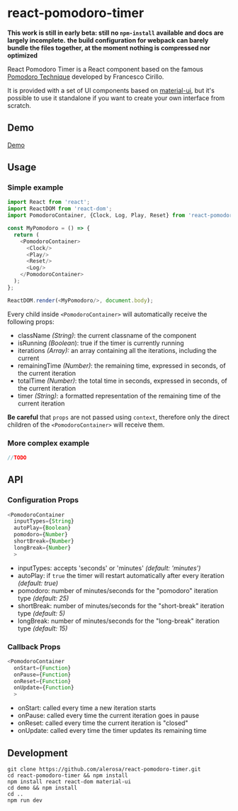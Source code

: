 # react-pomodoro-timer

**This work is still in early beta: still no `npm-install` available and docs are largely incomplete.**
**the build configuration for webpack can barely bundle the files together, at the moment nothing is compressed nor optimized**

React Pomodoro Timer is a React component based on the famous [Pomodoro Technique](https://en.wikipedia.org/wiki/Pomodoro_Technique) developed by Francesco Cirillo.

It is provided with a set of UI components based on [material-ui](http://www.material-ui.com), but it's possible to use it standalone if you want to create your own interface from scratch.

## Demo

[Demo](http://alerosa.github.io/react-pomodoro-timer/)

## Usage

### Simple example
```javascript
import React from 'react';
import ReactDOM from 'react-dom';
import PomodoroContainer, {Clock, Log, Play, Reset} from 'react-pomodoro-timer';

const MyPomodoro = () => {
  return (
    <PomodoroContainer>
      <Clock/>
      <Play/>
      <Reset/>
      <Log/>
    </PomodoroContainer>
  );
};

ReactDOM.render(<MyPomodoro/>, document.body);
```

Every child inside `<PomodoroContainer>` will automatically receive the following props:
- className *(String)*: the current classname of the component
- isRunning *(Boolean*): true if the timer is currently running
- iterations *(Array):* an array containing all the iterations, including the current
- remainingTime *(Number)*: the remaining time, expressed in seconds, of the current iteration
- totalTime *(Number)*: the total time in seconds, expressed in seconds, of the current iteration
- timer *(String)*: a formatted representation of the remaining time of the current iteration

**Be careful** that `props` are not passed using `context`, therefore only the direct children of the `<PomodoroContainer>` will receive them.

### More complex example

```javascript
//TODO
```

## API

### Configuration Props
```javascript
<PomodoroContainer
  inputTypes={String}
  autoPlay={Boolean}
  pomodoro={Number}
  shortBreak={Number}
  longBreak={Number}
  >
```
- inputTypes: accepts 'seconds' or 'minutes' *(default: 'minutes')*
- autoPlay: if `true` the timer will restart automatically after every iteration *(default: true)*
- pomodoro: number of minutes/seconds for the "pomodoro" iteration type *(default: 25)*
- shortBreak: number of minutes/seconds for the "short-break" iteration type *(default: 5)*
- longBreak: number of minutes/seconds for the "long-break" iteration type *(default: 15)*

### Callback Props
```javascript
<PomodoroContainer
  onStart={Function}
  onPause={Function}
  onReset={Function}
  onUpdate={Function}
  >
```
- onStart: called every time a new iteration starts
- onPause: called every time the current iteration goes in pause
- onReset: called every time the current iteration is "closed"
- onUpdate: called every time the timer updates its remaining time

## Development
```shell
git clone https://github.com/alerosa/react-pomodoro-timer.git
cd react-pomodoro-timer && npm install
npm install react react-dom material-ui
cd demo && npm install
cd ..
npm run dev
```

